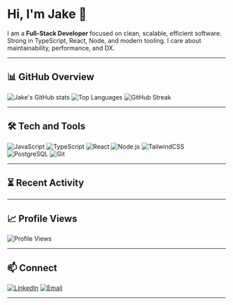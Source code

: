 # Hi, I'm Jake 👋

I am a **Full-Stack Developer** focused on clean, scalable, efficient software.  
Strong in TypeScript, React, Node, and modern tooling. I care about maintainability, performance, and DX.

---

## 📊 GitHub Overview

![Jake's GitHub stats](https://github-readme-stats.vercel.app/api?username=jdiffy47&show_icons=true&theme=tokyonight)
![Top Languages](https://github-readme-stats.vercel.app/api/top-langs/?username=jdiffy47&layout=compact&theme=tokyonight)
![GitHub Streak](https://streak-stats.demolab.com?user=jdiffy47&theme=tokyonight&hide_border=true)

---

## 🛠️ Tech and Tools

![JavaScript](https://img.shields.io/badge/JavaScript-323330?style=for-the-badge&logo=javascript&logoColor=F7DF1E)
![TypeScript](https://img.shields.io/badge/TypeScript-3178C6?style=for-the-badge&logo=typescript&logoColor=white)
![React](https://img.shields.io/badge/React-61DAFB?style=for-the-badge&logo=react&logoColor=black)
![Node.js](https://img.shields.io/badge/Node.js-43853D?style=for-the-badge&logo=node.js&logoColor=white)
![TailwindCSS](https://img.shields.io/badge/Tailwind_CSS-38B2AC?style=for-the-badge&logo=tailwind-css&logoColor=white)
![PostgreSQL](https://img.shields.io/badge/PostgreSQL-336791?style=for-the-badge&logo=postgresql&logoColor=white)
![Git](https://img.shields.io/badge/Git-F05033?style=for-the-badge&logo=git&logoColor=white)

---

## ⏳ Recent Activity

<!--START_SECTION:activity-->
<!-- Auto updated by GitHub Actions -->
<!--END_SECTION:activity-->

---

## 📈 Profile Views

![Profile Views](https://komarev.com/ghpvc/?username=jdiffy47&label=Profile%20Views&color=0e75b6&style=flat)

---

## 📫 Connect

[![LinkedIn](https://img.shields.io/badge/LinkedIn-0077B5?style=for-the-badge&logo=linkedin&logoColor=white)](https://linkedin.com/in/jakediefenderfer)
[![Email](https://img.shields.io/badge/Email-FF5722?style=for-the-badge&logo=gmail&logoColor=white)](mailto:jakediefenderfer@gmail.com)

---
